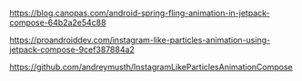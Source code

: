 https://blog.canopas.com/android-spring-fling-animation-in-jetpack-compose-64b2a2e54c88


https://proandroiddev.com/instagram-like-particles-animation-using-jetpack-compose-9cef387884a2

https://github.com/andreymusth/InstagramLikeParticlesAnimationCompose
